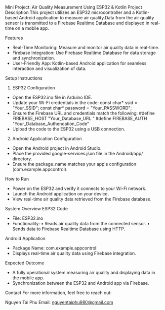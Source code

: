 Mini Project: Air Quality Measurement Using ESP32 & Kotlin
Project Description
This project utilizes an ESP32 microcontroller and a Kotlin-based Android application to measure air quality.Data from the air quality sensor is transmitted to a Firebase Realtime Database and displayed in real-time on a mobile app.

Features
- Real-Time Monitoring: Measure and monitor air quality data in real-time.
- Firebase Integration: Use Firebase Realtime Database for data storage and synchronization.
- User-Friendly App: Kotlin-based Android application for seamless interaction and visualization of data.

Setup Instructions
1. ESP32 Configuration
- Open the ESP32.ino file in Arduino IDE.
- Update your Wi-Fi credentials in the code:
    const char* ssid = "Your_SSID";
    const char* password = "Your_PASSWORD";
- Ensure the Firebase URL and credentials match the following:
    #define FIREBASE_HOST "Your_Database_URL "
    #define FIREBASE_AUTH "Your_Database_Authencation_Code"
- Upload the code to the ESP32 using a USB connection.

2. Android Application Configuration
- Open the Android project in Android Studio.
- Place the provided google-services.json file in the Android/app/ directory.
- Ensure the package_name matches your app's configuration (com.example.appcontrol).

How to Run
- Power on the ESP32 and verify it connects to your Wi-Fi network.
- Launch the Android application on your device.
- View real-time air quality data retrieved from the Firebase database.

System Overview
ESP32 Code
- File: ESP32.ino
- Functionality:
    • Reads air quality data from the connected sensor.
    • Sends data to Firebase Realtime Database using HTTP.

Android Application
- Package Name: com.example.appcontrol
- Displays real-time air quality data using Firebase integration.

Expected Outcome
- A fully operational system measuring air quality and displaying data in the mobile app.
- Synchronization between the ESP32 and Android app via Firebase.

Contact
For more information, feel free to reach out:

Nguyen Tai Phu
Email: nguyentaiphu980@gmail.com
















